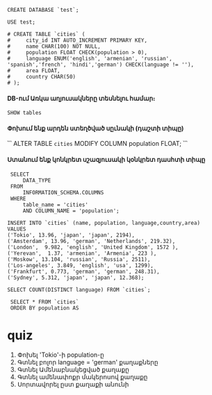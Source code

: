 ```
CREATE DATABASE `test`;
```

```
USE test;
```

```
# CREATE TABLE `cities` (
#     city_id INT AUTO_INCREMENT PRIMARY KEY,
#     name CHAR(100) NOT NULL,
#     population FLOAT CHECK(population > 0),
#     language ENUM('english', 'armenian', 'russian', 'spanish','french', 'hindi','german') CHECK(language != ''),
#     area FLOAT, 
#     country CHAR(50)
# );
  ```

#### DB-ում Առկա աղյուսակները տեսնելու համար։

  ```
  SHOW tables
  ```

#### Փոխում ենք արդեն ստեղծված սըւնակի (դաշտի տիպը)

՝՝՝
ALTER TABLE `cities`
MODIFY COLUMN population FLOAT;
՝՝՝

#### Ստանում ենք կոնկրետ սշազյուսակի կօնկրետ դասհտի տիպը

```
 SELECT 
     DATA_TYPE
 FROM
     INFORMATION_SCHEMA.COLUMNS
 WHERE
     table_name = 'cities'
     AND COLUMN_NAME = 'population';
```

```
INSERT INTO `cities` (name, population, language,country,area)
VALUES 
('Tokio', 13.96, 'japan', 'japan', 2194),
('Amsterdam', 13.96, 'german', 'Netherlands', 219.32),
('London',  9.982, 'english', 'United Kingdom', 1572 ),
('Yerevan',  1.37, 'armenian', 'Armenia', 223 ),
('Moskow', 13.104, 'russian', 'Russia', 2511),
('Los-angeles', 3.849, 'english', 'usa', 1299),
('Frankfurt', 0.773, 'german', 'german', 248.31),
('Sydney', 5.312, 'japan', 'japan', 12.368);

```

```
SELECT COUNT(DISTINCT language) FROM `cities`;
```

```
 SELECT * FROM `cities`
 ORDER BY population AS

```

# quiz

1. Փոխել 'Tokio'-ի population-ը
2. Գտնել բոլոր language = 'german' քաղաքները
3. Գտնել Ամենաբնակեցված քաղաքը
4. Գտնել ամենափոքր մակերոսով քաղաքը
5. Սորտավորել ըստ քաղաքի անունի
